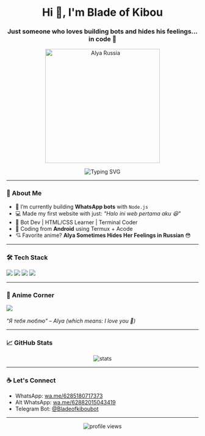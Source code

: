 <h1 align="center">Hi 👋, I'm Blade of Kibou</h1>
<h3 align="center">Just someone who loves building bots and hides his feelings... in code 🖤</h3>

<p align="center">
  <img src="https://i.imgur.com/ut1wXb3.jpg" alt="Alya Russia" width="300"/>
</p>

<p align="center">
  <img src="https://readme-typing-svg.herokuapp.com?font=Fira+Code&size=22&pause=1000&center=true&vCenter=true&width=500&lines=Welcome+to+my+GitHub!;Bot+Dev+who+loves+Alya+Russia+%F0%9F%A4%AE;Coding+from+a+phone+with+style+%F0%9F%92%BB" alt="Typing SVG" />
</p>

---

### 🧠 About Me

- 🔭 I’m currently building **WhatsApp bots** with `Node.js`  
- 💻 Made my first website with just: *"Halo ini web pertama aku 😆"*  
- 🤖 Bot Dev | HTML/CSS Learner | Terminal Coder  
- 📱 Coding from **Android** using Termux + Acode  
- 💘 Favorite anime? **Alya Sometimes Hides Her Feelings in Russian** 😳

---

### 🛠️ Tech Stack

<p>
  <img src="https://img.shields.io/badge/Node.js-339933?style=for-the-badge&logo=nodedotjs&logoColor=white"/>
  <img src="https://img.shields.io/badge/HTML5-E34F26?style=for-the-badge&logo=html5&logoColor=white"/>
  <img src="https://img.shields.io/badge/CSS3-1572B6?style=for-the-badge&logo=css3&logoColor=white"/>
  <img src="https://img.shields.io/badge/Termux-000000?style=for-the-badge&logo=linux&logoColor=white"/>
</p>

---

### 🎌 Anime Corner

<p>
  <img src="https://img.shields.io/badge/Favorite-Alya%20Russia-pink?style=flat&logo=funimation" />
  <br><br>
  <i>"Я тебя люблю" – Alya (which means: I love you 🤭)</i>
</p>

---

### 📈 GitHub Stats

<p align="center">
  <img src="https://github-readme-stats.vercel.app/api?username=bladeofkibou2009&show_icons=true&theme=tokyonight" alt="stats" />
</p>

---

### ☕ Let's Connect

- WhatsApp: [wa.me/6285180717373](https://wa.me/6285180717373)  
- Alt WhatsApp: [wa.me/62882015043419](https://wa.me/62882015043419)  
- Telegram Bot: [@Bladeofkiboubot](https://t.me/Bladeofkiboubot)

---

<p align="center">
  <img src="https://komarev.com/ghpvc/?username=bladeofkibou2009&label=Profile+Views&color=0e75b6&style=flat" alt="profile views" />
</p>
